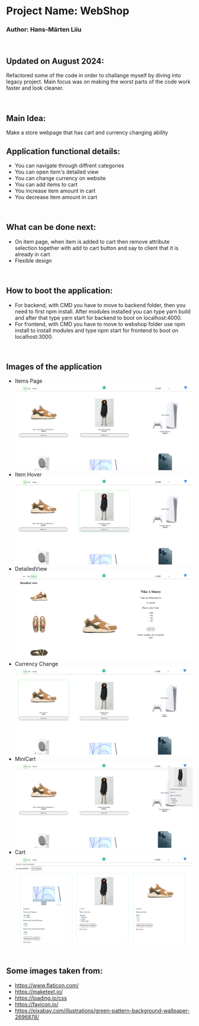 # Project Name: WebShop

### Author: Hans-Märten Liiu

</br>

## Updated on August 2024:

Refactored some of the code in order to challange myself by diving into legacy project.
Main focus was on making the worst parts of the code work faster and look cleaner.

</br>

## Main Idea:

Make a store webpage that has cart and currency changing ability

## Application functional details:

- You can navigate through diffrent categories
- You can open item's detailed view
- You can change currency on website
- You can add items to cart
- You increase item amount in cart
- You decrease item amount in cart

</br>

## What can be done next:

- On item page, when item is added to cart then remove attribute selection together with add to cart button and say to client that it is already in cart
- Flexible design

</br>

## How to boot the application:

- For backend, with CMD you have to move to backend folder, then you need to first npm install. After modules installed you can type yarn build and after that type yarn start for backend to boot on localhost:4000.
- For frontend, with CMD you have to move to webshop folder use npm install to install modules and type npm start for frontend to boot on localhost:3000.

</br>

## Images of the application

- Items Page
  ![Source code](pictures/ItemList.PNG)
- Item Hover
  ![Source code](pictures/ItemHover.png)
- DetailedView
  ![Source code](pictures/DetailedView.PNG)
- Currency Change
  ![Source code](pictures/CurrencyChange.PNG)
- MiniCart
  ![Source code](pictures/MiniCart.png)
- Cart
  ![Source code](pictures/Cart.PNG)

</br>

## Some images taken from:

- https://www.flaticon.com/
- https://maketext.io/
- https://loading.io/css
- https://favicon.io/
- https://pixabay.com/illustrations/green-pattern-background-wallpaper-2696878/
